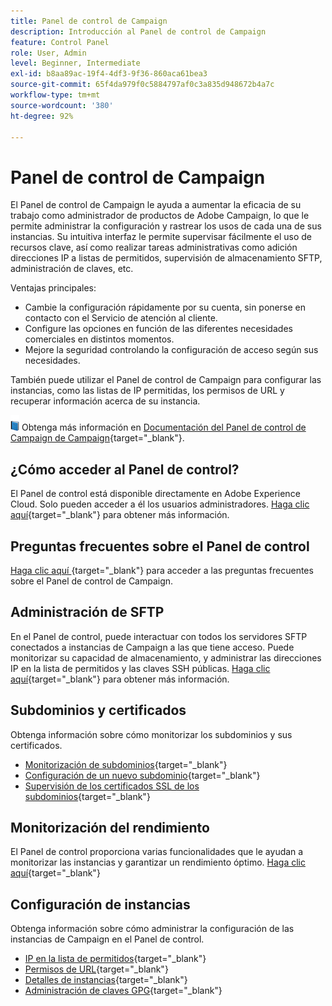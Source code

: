 ```yaml
---
title: Panel de control de Campaign
description: Introducción al Panel de control de Campaign
feature: Control Panel
role: User, Admin
level: Beginner, Intermediate
exl-id: b8aa89ac-19f4-4df3-9f36-860aca61bea3
source-git-commit: 65f4da979f0c5884797af0c3a835d948672b4a7c
workflow-type: tm+mt
source-wordcount: '380'
ht-degree: 92%

---
```


# Panel de control de Campaign

El Panel de control de Campaign le ayuda a aumentar la eficacia de su trabajo como administrador de productos de Adobe Campaign, lo que le permite administrar la configuración y rastrear los usos de cada una de sus instancias. Su intuitiva interfaz le permite supervisar fácilmente el uso de recursos clave, así como realizar tareas administrativas como adición direcciones IP a listas de permitidos, supervisión de almacenamiento SFTP, administración de claves, etc.

Ventajas principales:

* Cambie la configuración rápidamente por su cuenta, sin ponerse en contacto con el Servicio de atención al cliente.
* Configure las opciones en función de las diferentes necesidades comerciales en distintos momentos.
* Mejore la seguridad controlando la configuración de acceso según sus necesidades.

También puede utilizar el Panel de control de Campaign para configurar las instancias, como las listas de IP permitidas, los permisos de URL y recuperar información acerca de su instancia.

![](../assets/do-not-localize/book.png) Obtenga más información en [Documentación del Panel de control de Campaign de Campaign](https://experienceleague.adobe.com/docs/control-panel/using/control-panel-home.html?lang=es){target="_blank"}.

## ¿Cómo acceder al Panel de control?

El Panel de control está disponible directamente en Adobe Experience Cloud. Solo pueden acceder a él los usuarios administradores. [Haga clic aquí](https://experienceleague.adobe.com/docs/control-panel/using/discover-control-panel/accessing-control-panel.html?lang=es){target="_blank"} para obtener más información.

## Preguntas frecuentes sobre el Panel de control

[Haga clic aquí ](https://experienceleague.adobe.com/docs/control-panel/using/faq.html#control-panel){target="_blank"} para acceder a las preguntas frecuentes sobre el Panel de control de Campaign.

## Administración de SFTP

En el Panel de control, puede interactuar con todos los servidores SFTP conectados a instancias de Campaign a las que tiene acceso. Puede monitorizar su capacidad de almacenamiento, y administrar las direcciones IP en la lista de permitidos y las claves SSH públicas. [Haga clic aquí](https://experienceleague.adobe.com/docs/control-panel/using/sftp-management/about-sftp-management.html#sftp-management){target="_blank"} para obtener más información.

## Subdominios y certificados

Obtenga información sobre cómo monitorizar los subdominios y sus certificados.

* [Monitorización de subdominios](https://experienceleague.adobe.com/docs/control-panel/using/subdomains-and-certificates/monitoring-subdomains.html?lang=es){target="_blank"}
* [ Configuración de un nuevo subdominio](https://experienceleague.adobe.com/docs/control-panel/using/subdomains-and-certificates/setting-up-new-subdomain.html?lang=es){target="_blank"}
* [Supervisión de los certificados SSL de los subdominios](https://experienceleague.adobe.com/docs/control-panel/using/subdomains-and-certificates/monitoring-ssl-certificates.html?lang=es){target="_blank"}

## Monitorización del rendimiento

El Panel de control proporciona varias funcionalidades que le ayudan a monitorizar las instancias y garantizar un rendimiento óptimo. [Haga clic aquí](https://experienceleague.adobe.com/docs/control-panel/using/performance-monitoring/about-performance-monitoring.html?lang=es){target="_blank"}


## Configuración de instancias

Obtenga información sobre cómo administrar la configuración de las instancias de Campaign en el Panel de control.
* [IP en la lista de permitidos](https://experienceleague.adobe.com/docs/control-panel/using/instances-settings/ip-allow-listing-instance-access.html?lang=es){target="_blank"}
* [Permisos de URL](https://experienceleague.adobe.com/docs/control-panel/using/instances-settings/url-permissions.html?lang=es){target="_blank"}
* [Detalles de instancias](https://experienceleague.adobe.com/docs/control-panel/using/instances-settings/instance-details.html?lang=es){target="_blank"}
* [Administración de claves GPG](https://experienceleague.adobe.com/docs/control-panel/using/instances-settings/gpg-keys-management.html?lang=es){target="_blank"}
